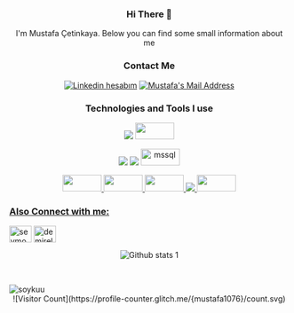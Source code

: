 <div align="center">

### Hi There 👋
<p>I'm  Mustafa Çetinkaya. Below you can find some small information about me</p>

<div align="center">
<h3> Contact Me </h3>
  <a href="https://www.linkedin.com/in/mustafacetinkaya67/" target="_blank" rel="nofollow"><img alt="Linkedin hesabım" src="https://img.shields.io/badge/LinkedIn-0077B5?style=for-the-badge&logo=linkedin&logoColor=white" /></a>
  <a href="mailto:mustafacetinkayaa67@gmail.com" target="_blank" rel="nofollow"><img alt="Mustafa's Mail Address" src="https://img.shields.io/badge/Gmail-D14836?style=for-the-badge&logo=gmail&logoColor=white" /></a>
 
  
 <h3>Technologies and Tools I use</h3>
 <p align="center">
<img src="https://img.shields.io/badge/C%23-239120?style=for-the-badge&logo=c-sharp&logoColor=white"></img>


<img src="https://cdn.jsdelivr.net/gh/devicons/devicon/icons/apple/apple-original.svg" width="70" height="30px" />
          
          

<img src="https://img.shields.io/badge/Microsoft_SQL_Server-CC2927?style=for-the-badge&logo=microsoft-sql-server&logoColor=white"></img>
<img src="https://img.shields.io/badge/Windows-0078D6?style=for-the-badge&logo=windows&logoColor=white"></img>
<img src="https://w7.pngwing.com/pngs/244/430/png-transparent-microsoft-sql-server-sql-server-management-studio-database-server-microsoft-angle-text-triangle-thumbnail.png" alt="mssql" width="70" height="30px" /> </a> <a href="https://www.mysql.com/" target="_blank"> 
 
    

<img src="https://cdn.jsdelivr.net/gh/devicons/devicon/icons/python/python-original.svg" width="70" height="30px" />
          
  
<img src="https://cdn.jsdelivr.net/gh/devicons/devicon/icons/sqlite/sqlite-original-wordmark.svg" width="70" height="30px" />
          

<img src="https://cdn.jsdelivr.net/gh/devicons/devicon/icons/swift/swift-original-wordmark.svg" width="70" height="30px"/>
          
<img src="https://img.shields.io/badge/git-%23F05033.svg?style=for-the-badge&logo=git&logoColor=white"/>
  
<img src="https://cdn.jsdelivr.net/gh/devicons/devicon/icons/react/react-original-wordmark.svg" width="70" height="30px"/>
          
  
  
  <div align="center">

<h3 align="left">Also Connect with me:</h3>
<p align="left">
<a href="https://twitter.com/mustafactnkyaaa" target="blank"><img align="center" src="https://raw.githubusercontent.com/rahuldkjain/github-profile-readme-generator/master/src/images/icons/Social/twitter.svg" alt="sevmoykudemirel" height="30" width="40" /></a>
<a href="https://instagram.com/mutiefendi" target="blank"><img align="center" src="https://raw.githubusercontent.com/rahuldkjain/github-profile-readme-generator/master/src/images/icons/Social/instagram.svg" alt="demirelsoyku" height="30" width="40" /></a>
</p>

![Github stats 1](https://github-readme-stats.vercel.app/api?username=mustafa1076&show_icons=true&theme=gradient) 
    
 <br>
 <p><img align="left" src="https://github-readme-stats.vercel.app/api/top-langs?username=soykuu&show_icons=true&locale=en&layout=compact" alt="soykuu" /></p>
<br>
![Visitor Count](https://profile-counter.glitch.me/{mustafa1076}/count.svg)

                  
